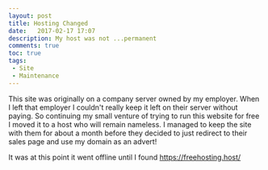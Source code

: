 ```yaml
---
layout: post
title: Hosting Changed
date:   2017-02-17 17:07
description: My host was not ...permanent
comments: true
toc: true
tags:
 - Site
 - Maintenance
---
```


This site was originally on a company server owned by my employer. When I left that employer I couldn't really keep it left on their server without paying.
So continuing my small venture of trying to run this website for free I moved it to a host who will remain nameless.
I managed to keep the site with them for about a month before they decided to just redirect to their sales page and use my domain as an advert!

It was at this point it went offline until I found https://freehosting.host/